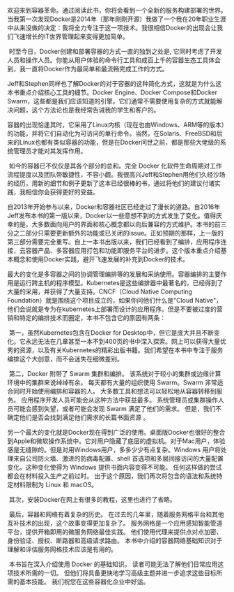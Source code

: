 ​	欢迎来到容器革命。通过阅读此书，你将会看到一个全新的服务构建部署的世界。当我第一次发现Docker是2014年（那年刚刚开源）我做了一个我在20年职业生涯中从来没做的决定：我将全力专注于这一项技术。我很相信Docker的出现会让我们飞速增长的IT世界管理起来变得更加简单。

​	时至今日，Docker创建和部署容器的方式一直的独到之处是, 它同时考虑了开发人员和操作人员。你能从用户体验的命令行工具和成百上千的容器生态工具体会到，我一直将Docker作为最简单和最流畅完成工作的方式。

​	Jeff和Stephen同样也了解Docker的对于容器的这种简化方式，这就是为什么这本书重点介绍核心工具的细节。Docker Engine、Docker Compose和Docker Swarm，这些都是我们应该知道的引擎。它们通常不需要使用复杂的方式就能解决问题，这个方法论也是我经常告诫我的学生和客户的。

​	容器的出现恰逢其时，它采用了Linux内核（现在也由Windows、ARM等的版本）的功能，并将它们自动化为可访问的单行命令。当然，在Solaris、FreeBSD和后来的Linux也都有类似容器的功能，但是在Docker问世之前，都是那些大佬级的系统管理员才能对其发挥作用。

​	如今的容器已不仅仅是其各个部分的总和。完全 Docker 化软件生命周期对工作流程提度以及团队带敏捷性，不容小觑。我很高兴Jeff和Stephen用他们久经沙场的经历，用新的细节和例子更新了这本已经很棒的书，通过将他们的建议付诸实践，我相信你会获得更好的受益。

​	自2013年开始参与以来，Docker和容器社区已经走过了漫长的道路。自2016年Jeff发布本书的第一版以来，Docker以一些意想不到的方式发生了变化。值得庆幸的是，大多数面向用户的界面和核心概念都以向后兼容的方式维护。本书的前三分之二部分只需要更新额外的功能或已关闭的issue。正如预期的那样，上一版的第三部分需要完全重写。自上一本书出版以来，我们已经看到了编排，应用程序连接，云容器产品、多容器应用打包和功能即服务平台的进步。这个版本重点介绍基本概念和使用Docker实践，避开飞速发展的补充到Docker的技术。

​	最大的变化是多容器之间的协调管理编排等的发展和采纳使用。容器编排的主要作用是运行跨主机的程序模型。Kubernetes是这些编排器中最著名的，已经得到了大量的采用，并获得了大量支持。CNCF（Cloud Native Computing Foundation）就是围绕这个项目成立的，如果你问他们什么是"Cloud Native"，他们会说就是专为在kubernetes上部署而设计的应用程序。但是不要被过度的营销和特定的编排技术而圈定，本书不包含它的原因有两条：

​	第一，虽然Kubernetes包含在Docker for Desktop中，但它是庞大并且不断变化。它永远无法在几章甚至一本不到400页的书中深入探索。网上可以获得大量优秀的资源，以及有关Kubernetes的精彩出版书籍。我们希望在本书中专注于服务编排这个大创意，而不会迷失在细微差别。

​	第二，Docker 附带了 Swarm 集群和编排。 该系统对于较小的集群或边缘计算环境中的集群来说绰绰有余。 每天都有大量的组织使用 Swarm。Swarm 非常适合同时开始使用编排和容器的人。 大多数工具和想法可以轻松地从容器转移到服务。 应用程序开发人员可能会从这种方法中获益最多。 系统管理员或集群操作人员可能会感到失望，或者可能会发现 Swarm 满足了他们的需求。 但是，我们不确定他们是否会找到满足他们需求的长篇书面资源 。

​	另一个最大的变化就是Docker现在得到广泛的使用。桌面版Docker也很好的整合到Apple和微软操作系统中。它对用户隐藏了底层的虚拟机。对于Mac用户，体验感是无缝隙的。但是对用Windows用户，多多少少有点复杂。Windows 用户将处理来自公司防火墙、激进的防病毒配置、shell 首选项和多层间接访问的大量配置变化。这种变化使得为 Windows 提供书面内容变得不可能。 任何这样做的尝试都会在材料投入生产之前过时。 出于这个原因，我们再次将包含的语法和系统特定材料限制为 Linux 和 macOS。

​	其次，安装Docker在网上有很多的教程，这里也进行了省略。

​	最后，容器和网络有着复杂的历史。 在过去的几年里，随着服务网格平台和其他互补技术的出现，这个故事变得更加复杂了。 服务网格是一个应用感知智能管道平台，提供开箱即用的微服务网络最佳实践。 他们使用代理来提供点对点加密、身份验证、授权、断路器和高级请求路由。 本书中介绍的容器网络基础知识对于理解和评估服务网格技术应该是有用的。

​	本书旨在深入介绍使用 Docker 的基础知识。 读者可能无法了解他们日常应用这项技术所需的一切。 但他们将具备更快地学习高级主题并进一步追求这些目标所需的基本技能。 我们祝您在这些容器化企业中好运。